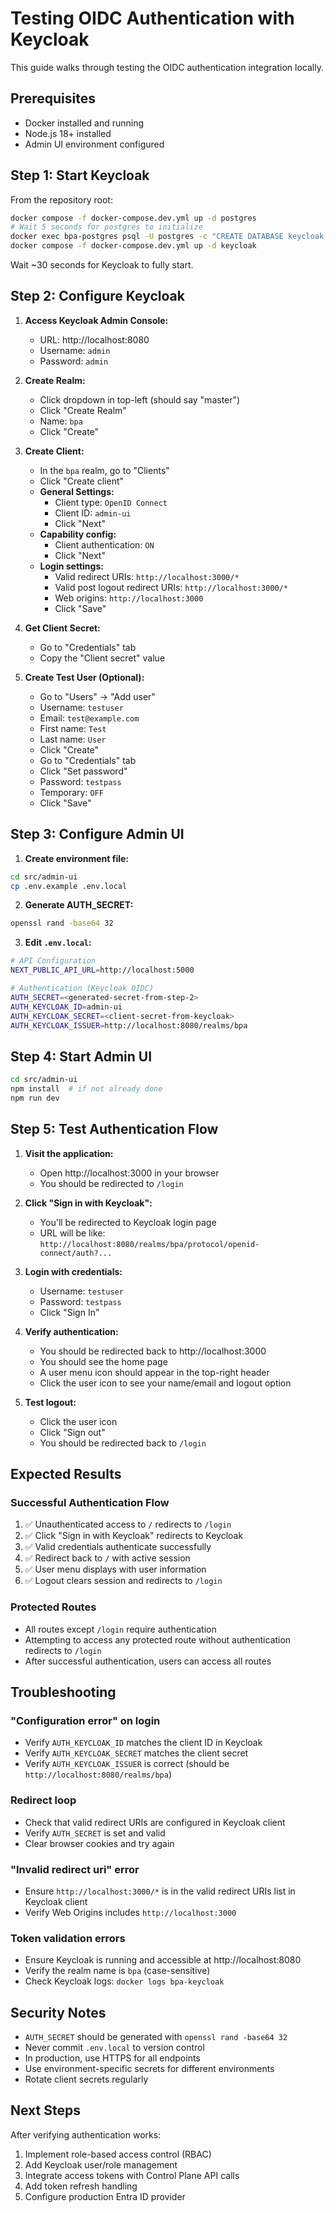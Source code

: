 # Testing OIDC Authentication with Keycloak

This guide walks through testing the OIDC authentication integration locally.

## Prerequisites

- Docker installed and running
- Node.js 18+ installed
- Admin UI environment configured

## Step 1: Start Keycloak

From the repository root:

```bash
docker compose -f docker-compose.dev.yml up -d postgres
# Wait 5 seconds for postgres to initialize
docker exec bpa-postgres psql -U postgres -c "CREATE DATABASE keycloak;"
docker compose -f docker-compose.dev.yml up -d keycloak
```

Wait ~30 seconds for Keycloak to fully start.

## Step 2: Configure Keycloak

1. **Access Keycloak Admin Console:**
   - URL: http://localhost:8080
   - Username: `admin`
   - Password: `admin`

2. **Create Realm:**
   - Click dropdown in top-left (should say "master")
   - Click "Create Realm"
   - Name: `bpa`
   - Click "Create"

3. **Create Client:**
   - In the `bpa` realm, go to "Clients"
   - Click "Create client"
   - **General Settings:**
     - Client type: `OpenID Connect`
     - Client ID: `admin-ui`
     - Click "Next"
   - **Capability config:**
     - Client authentication: `ON`
     - Click "Next"
   - **Login settings:**
     - Valid redirect URIs: `http://localhost:3000/*`
     - Valid post logout redirect URIs: `http://localhost:3000/*`
     - Web origins: `http://localhost:3000`
     - Click "Save"

4. **Get Client Secret:**
   - Go to "Credentials" tab
   - Copy the "Client secret" value

5. **Create Test User (Optional):**
   - Go to "Users" → "Add user"
   - Username: `testuser`
   - Email: `test@example.com`
   - First name: `Test`
   - Last name: `User`
   - Click "Create"
   - Go to "Credentials" tab
   - Click "Set password"
   - Password: `testpass`
   - Temporary: `OFF`
   - Click "Save"

## Step 3: Configure Admin UI

1. **Create environment file:**

```bash
cd src/admin-ui
cp .env.example .env.local
```

2. **Generate AUTH_SECRET:**

```bash
openssl rand -base64 32
```

3. **Edit `.env.local`:**

```bash
# API Configuration
NEXT_PUBLIC_API_URL=http://localhost:5000

# Authentication (Keycloak OIDC)
AUTH_SECRET=<generated-secret-from-step-2>
AUTH_KEYCLOAK_ID=admin-ui
AUTH_KEYCLOAK_SECRET=<client-secret-from-keycloak>
AUTH_KEYCLOAK_ISSUER=http://localhost:8080/realms/bpa
```

## Step 4: Start Admin UI

```bash
cd src/admin-ui
npm install  # if not already done
npm run dev
```

## Step 5: Test Authentication Flow

1. **Visit the application:**
   - Open http://localhost:3000 in your browser
   - You should be redirected to `/login`

2. **Click "Sign in with Keycloak":**
   - You'll be redirected to Keycloak login page
   - URL will be like: `http://localhost:8080/realms/bpa/protocol/openid-connect/auth?...`

3. **Login with credentials:**
   - Username: `testuser`
   - Password: `testpass`
   - Click "Sign In"

4. **Verify authentication:**
   - You should be redirected back to http://localhost:3000
   - You should see the home page
   - A user menu icon should appear in the top-right header
   - Click the user icon to see your name/email and logout option

5. **Test logout:**
   - Click the user icon
   - Click "Sign out"
   - You should be redirected back to `/login`

## Expected Results

### Successful Authentication Flow

1. ✅ Unauthenticated access to `/` redirects to `/login`
2. ✅ Click "Sign in with Keycloak" redirects to Keycloak
3. ✅ Valid credentials authenticate successfully
4. ✅ Redirect back to `/` with active session
5. ✅ User menu displays with user information
6. ✅ Logout clears session and redirects to `/login`

### Protected Routes

- All routes except `/login` require authentication
- Attempting to access any protected route without authentication redirects to `/login`
- After successful authentication, users can access all routes

## Troubleshooting

### "Configuration error" on login

- Verify `AUTH_KEYCLOAK_ID` matches the client ID in Keycloak
- Verify `AUTH_KEYCLOAK_SECRET` matches the client secret
- Verify `AUTH_KEYCLOAK_ISSUER` is correct (should be `http://localhost:8080/realms/bpa`)

### Redirect loop

- Check that valid redirect URIs are configured in Keycloak client
- Verify `AUTH_SECRET` is set and valid
- Clear browser cookies and try again

### "Invalid redirect uri" error

- Ensure `http://localhost:3000/*` is in the valid redirect URIs list in Keycloak client
- Verify Web Origins includes `http://localhost:3000`

### Token validation errors

- Ensure Keycloak is running and accessible at http://localhost:8080
- Verify the realm name is `bpa` (case-sensitive)
- Check Keycloak logs: `docker logs bpa-keycloak`

## Security Notes

- `AUTH_SECRET` should be generated with `openssl rand -base64 32`
- Never commit `.env.local` to version control
- In production, use HTTPS for all endpoints
- Use environment-specific secrets for different environments
- Rotate client secrets regularly

## Next Steps

After verifying authentication works:

1. Implement role-based access control (RBAC)
2. Add Keycloak user/role management
3. Integrate access tokens with Control Plane API calls
4. Add token refresh handling
5. Configure production Entra ID provider
